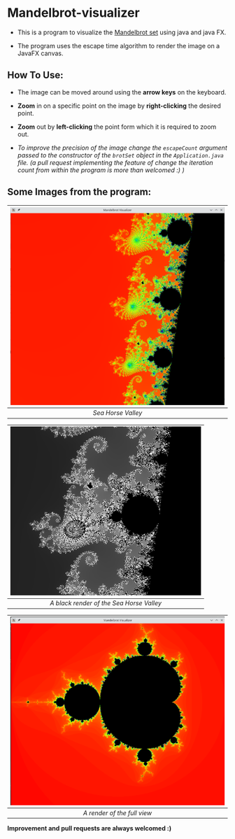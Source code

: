# Mandelbrot-visualizer
- This is a program to visualize the [Mandelbrot set](https://en.wikipedia.org/wiki/Mandelbrot_set) using java and java FX.

- The program uses the escape time algorithm to render the image on a JavaFX canvas.

## How To Use:
- The image can be moved around using the **arrow keys** on the keyboard.
- **Zoom** in on a specific point on the image by **right-clicking** the desired point.
- **Zoom** out by **left-clicking** the point form which it is required to zoom out. 


- *To improve the precision of the image change the `escapeCount` argument passed to the constructor of the `brotSet`
  object in the `Application.java` file. (a pull request implementing the feature of change the iteration count from within the program is more than welcomed :) )*

## Some Images from the program:

|![seaHorseValley](images/seaHorseValley.png)|
|:--:|
|*Sea Horse Valley*|


| ![seaHorseValleyBW](images/seaHorseBW.png) |
|:------------------------------------------:|
|  *A black render of the Sea Horse Valley*  |


| ![Full picture](images/brotSet.png) |
|:-----------------------------------:|
|     *A render of the full view*     |


**Improvement and pull requests are always welcomed :)**